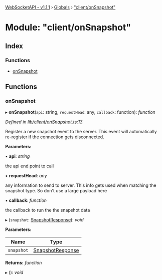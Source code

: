 [WebSocketAPI - v1.1.1](../README.md) › [Globals](../globals.md) › ["client/onSnapshot"](_client_onsnapshot_.md)

# Module: "client/onSnapshot"

## Index

### Functions

* [onSnapshot](_client_onsnapshot_.md#onsnapshot)

## Functions

###  onSnapshot

▸ **onSnapshot**(`api`: string, `requestHead`: any, `callback`: function): *function*

*Defined in [lib/client/onSnapshot.ts:13](https://github.com/T-Reimer/WebSocketAPI/blob/7bc0908/lib/client/onSnapshot.ts#L13)*

Register a new snapshot event to the server. This event will automatically re-register if the connection gets disconnected.

**Parameters:**

▪ **api**: *string*

the api end point to call

▪ **requestHead**: *any*

any information to send to server. This info gets used when matching the snapshot type. So don't use a large payload here

▪ **callback**: *function*

the callback to run the the snapshot data

▸ (`snapshot`: [SnapshotResponse](../interfaces/_requestdata_.snapshotresponse.md)): *void*

**Parameters:**

Name | Type |
------ | ------ |
`snapshot` | [SnapshotResponse](../interfaces/_requestdata_.snapshotresponse.md) |

**Returns:** *function*

▸ (): *void*
